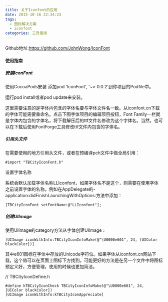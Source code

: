 ```yaml
---
title: 关于Iconfont的应用
date: 2015-10-16 22:34:23
tags:
  - 图标解决方案
  - iconfont
categories: 工具使用
---
```

Github地址:<https://github.com/JohnWong/IconFont>
	
#### 使用指南
##### 安装IconFont
使用CocoaPods安装
添加pod 'IconFont', '~> 0.0.2'到你项目的Podfile中。

运行pod install或者pod update来安装。

这里需要注意的是字体内包含的字体名要与字体文件名一致。从iconfont.cn下载的字体可能需要重命名。点击下图字体项目的编辑项目按钮，Font Family一栏就是字体内包含的字体名，将下载解压后的ttf文件名修改为这个字体名。当然，也可以在下载后使用FontForge工具修改ttf文件内包含的字体名。

##### 引用头文件
在需要使用的地方引用头文件，或者在预编译pch文件中做全局引用：

	#import "TBCityIconFont.h"
 设置字体名称

系统会默认加载字体名称LLIconfont，如果字体名不是这个，则需要在使用字体之前设置字体的名称。例如在AppDelegate的-application:didFinishLaunchingWithOptions:方法中添加：

	[TBCityIconFont setFontName:@"LLIconfont"];
	
##### 创建UIImage
使用UIImage的category方法从字体创建UIImage：

	[UIImage iconWithInfo:TBCityIconInfoMake(@"\U0000e601", 24, [UIColor blackColor])]
	
其中e601图标在字体中存放的Unicode字符位。如果字体从iconfont.cn网站下载，这个值可以在页面上图标下方找到。可能更好的方法是在另一个文件中将图标预定义好，方便管理，使用的时候也更加简洁。

// TBCityIconDefine.h

	#define kTBCityIconCheck TBCityIconInfoMake(@"\U0000e601", 24, [UIColor blackColor])
	[UIImage iconWithInfo:kTBCityIconAppreciate]

